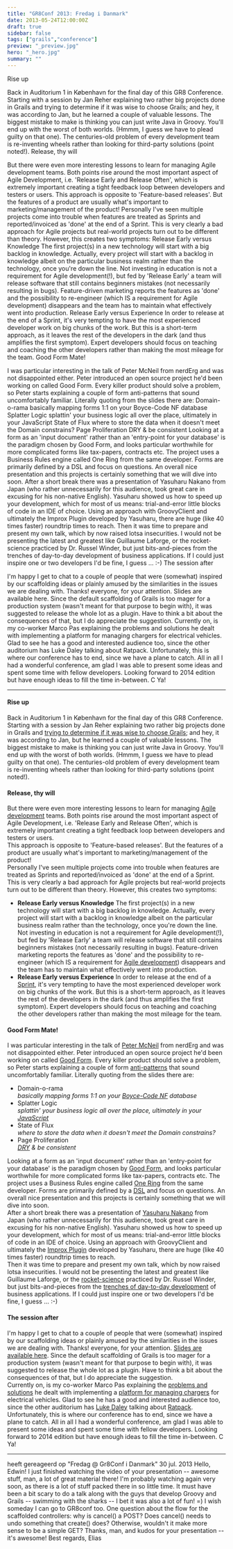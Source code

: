 ```yaml
---
title: "GR8Conf 2013: Fredag i Danmark"
date: 2013-05-24T12:00:00Z
draft: true
sidebar: false
tags: ["grails","conference"]
preview: "_preview.jpg"
hero: "_hero.jpg"
summary: ""
---
```


Rise up

Back in Auditorium 1 in København for the final day of this GR8 Conference. Starting with a session by Jan Reher explaining two rather big projects done in Grails and trying to determine if it was wise to choose Grails; and hey, it was according to Jan, but he learned a couple of valuable lessons. The biggest mistake to make is thinking you can just write Java in Groovy. You'll end up with the worst of both worlds. (Hmmm, I guess we have to plead guilty on that one). The centuries-old problem of every development team is re-inventing wheels rather than looking for third-party solutions (point noted!).
Release, thy will

But there were even more interesting lessons to learn for managing Agile development teams. Both points rise around the most important aspect of Agile Development, i.e. 'Release Early and Release Often', which is extremely important creating a tight feedback loop between developers and testers or users.
This approach is opposite to 'Feature-based releases'. But the features of a product are usually what's important to marketing/management of the product!
Personally I've seen multiple projects come into trouble when features are treated as Sprints and reported/invoiced as 'done' at the end of a Sprint. This is very clearly a bad approach for Agile projects but real-world projects turn out to be different than theory. However, this creates two symptoms:
Release Early versus Knowledge The first project(s) in a new technology will start with a big backlog in knowledge. Actually, every project will start with a backlog in knowledge albeit on the particular business realm rather than the technology, once you're down the line.
Not investing in education is not a requirement for Agile development(!), but fed by 'Release Early' a team will release software that still contains beginners mistakes (not necessarily resulting in bugs). Feature-driven marketing reports the features as 'done' and the possibility to re-engineer (which IS a requirement for Agile development) disappears and the team has to maintain what effectively went into production.
Release Early versus Experience In order to release at the end of a Sprint, it's very tempting to have the most experienced developer work on big chunks of the work. But this is a short-term approach, as it leaves the rest of the developers in the dark (and thus amplifies the first symptom). Expert developers should focus on teaching and coaching the other developers rather than making the most mileage for the team.
Good Form Mate!

I was particular interesting in the talk of Peter McNeil from nerdErg and was not disappointed either. Peter introduced an open source project he'd been working on called Good Form. Every killer product should solve a problem, so Peter starts explaining a couple of form anti-patterns that sound uncomfortably familiar. Literally quoting from the slides there are:
Domain-o-rama
basically mapping forms 1:1 on your Boyce-Code NF database
Splatter Logic
splattin' your business logic all over the place, ultimately in your JavaScript
State of Flux
where to store the data when it doesn't meet the Domain constrains?
Page Proliferation
DRY & be consistent
Looking at a form as an 'input document' rather than an 'entry-point for your database' is the paradigm chosen by Good Form, and looks particular worthwhile for more complicated forms like tax-papers, contracts etc. The project uses a Business Rules engine called One Ring from the same developer. Forms are primarily defined by a DSL and focus on questions. An overall nice presentation and this projects is certainly something that we will dive into soon.
After a short break there was a presentation of Yasuharu Nakano from Japan (who rather unnecessarily for this audience, took great care in excusing for his non-native English). Yasuharu showed us how to speed up your development, which for most of us means: trial-and-error little blocks of code in an IDE of choice. Using an approach with GroovyClient and ultimately the Improx Plugin developed by Yasuharu, there are huge (like 40 times faster) roundtrip times to reach.
Then it was time to prepare and present my own talk, which by now raised lotsa insecurities. I would not be presenting the latest and greatest like Guillaume Laforge, or the rocket-science practiced by Dr. Russel Winder, but just bits-and-pieces from the trenches of day-to-day development of business applications. If I could just inspire one or two developers I'd be fine, I guess ... :-)
The session after

I'm happy I get to chat to a couple of people that were (somewhat) inspired by our scaffolding ideas or plainly amused by the similarities in the issues we are dealing with. Thanks! everyone, for your attention. Slides are available here. Since the default scaffolding of Grails is too mager for a production system (wasn't meant for that purpose to begin with), it was suggested to release the whole lot as a plugin. Have to think a bit about the consequences of that, but I do appreciate the suggestion.
Currently on, is my co-worker Marco Pas explaining the problems and solutions he dealt with implementing a platform for managing chargers for electrical vehicles. Glad to see he has a good and interested audience too, since the other auditorium has Luke Daley talking about Ratpack.
Unfortunately, this is where our conference has to end, since we have a plane to catch. All in all I had a wonderful conference, am glad I was able to present some ideas and spent some time with fellow developers. Looking forward to 2014 edition but have enough ideas to fill the time in-between. C Ya!


----

<h4>
Rise up</h4>
Back in Auditorium 1 in København for the final day of this GR8 Conference. Starting with a session by Jan Reher explaining two rather big projects done in Grails and <a href="http://gr8conf.eu/Presentations/We-chose-Grails-and-Groovy-for">trying to determine if it was wise to choose Grails</a>; and hey, it was according to Jan, but he learned a couple of valuable lessons. The biggest mistake to make is thinking you can just write Java in Groovy. You'll end up with the worst of both worlds. (Hmmm, I guess we have to plead guilty on that one). The centuries-old problem of every development team is re-inventing wheels rather than looking for third-party solutions (point noted!).<br />
<h4>
Release, thy will</h4>
But there were even more interesting lessons to learn for managing <a href="http://en.wikipedia.org/wiki/Agile_software_development">Agile development</a> teams. Both points rise around the most important aspect of Agile Development, i.e. 'Release Early and Release Often', which is extremely important creating a tight feedback loop between developers and testers or users.<br />This approach is opposite to 'Feature-based releases'. But the features of a product are usually what's important to marketing/management of the product!<br />Personally I've seen multiple projects come into trouble when features are treated as Sprints and reported/invoiced as 'done' at the end of a Sprint. This is very clearly a bad approach for Agile projects but real-world projects turn out to be different than theory. However, this creates two symptoms:<br />
<ul>
<li>
<strong>Release Early versus Knowledge</strong>
The first project(s) in a new technology will start with a big backlog in knowledge. Actually, every project will start with a backlog in knowledge albeit on the particular business realm rather than the technology, once you're down the line.<br />
Not investing in education is not a requirement for Agile development(!), but fed by 'Release Early' a team will release software that still contains beginners mistakes (not necessarily resulting in bugs). Feature-driven marketing reports the features as 'done' and the possibility to re-engineer (which IS a requirement for <a href="http://en.wikipedia.org/wiki/Agile_development">Agile development</a>) disappears and the team has to maintain what effectively went into production.<br />

</li>
<li>
<strong>Release Early versus Experience</strong>
In order to release at the end of a <a href="http://en.wikipedia.org/wiki/Scrum_(development)#Sprint">Sprint</a>, it's very tempting to have the most experienced developer work on big chunks of the work. But this is a short-term approach, as it leaves the rest of the developers in the dark (and thus amplifies the first symptom). Expert developers should focus on teaching and coaching the other developers rather than making the most mileage for the team.<br />

</li>
</ul>
<h4>
Good Form Mate!</h4>
I was particular interesting in the talk of <a href="http://gr8conf.eu/Speakers/Peter-McNeil">Peter McNeil</a> from nerdErg and was not disappointed either. Peter introduced an open source project he'd been working on called <a href="http://nerderg.com/Good+Form">Good Form</a>. Every killer product should solve a problem, so Peter starts explaining a couple of form <a href="http://en.wikipedia.org/wiki/Pattern_(software)">anti-patterns</a> that sound uncomfortably familiar. Literally quoting from the slides there are:<br />
<ul>
<li>Domain-o-rama<br /><i>basically mapping forms 1:1 on your <a href="https://en.wikipedia.org/wiki/Boyce%E2%80%93Codd_normal_form">Boyce-Code NF</a> database</i></li>
<li>Splatter Logic<br /><i>splattin' your business logic all over the place, ultimately in your <a href="http://en.wikipedia.org/wiki/Javascript">JavaScript</a></i></li>
<li>State of Flux<br /><i>where to store the data when it doesn't meet the Domain constrains?</i></li>
<li>Page Proliferation<br /><i><a href="http://en.wikipedia.org/wiki/Don%27t_repeat_yourself">DRY</a> &amp; be consistent</i></li>
</ul>
Looking at a form as an 'input document' rather than an 'entry-point for your database' is the paradigm chosen by <a href="http://nerderg.com/Good+Form">Good Form</a>, and looks particular worthwhile for more complicated forms like tax-papers, contracts etc. The project uses a Business Rules engine called <a href="http://nerderg.com/One+Ring">One Ring</a> from the same developer. Forms are primarily defined by a <a href="http://en.wikipedia.org/wiki/Domain-specific_language">DSL</a> and focus on questions. An overall nice presentation and this projects is certainly something that we will dive into soon.<br />
After a short break there was a presentation of <a href="https://twitter.com/nobeans">Yasuharu Nakano</a> from Japan (who rather unnecessarily for this audience, took great care in excusing for his non-native English). Yasuharu showed us how to speed up your development, which for most of us means: trial-and-error little blocks of code in an IDE of choice. Using an approach with GroovyClient and ultimately the <a href="http://grails.org/plugin/improx">Improx Plugin</a> developed by Yasuharu, there are huge (like 40 times faster) roundtrip times to reach.<br />
Then it was time to prepare and present my own talk, which by now raised lotsa insecurities. I would not be presenting the latest and greatest like Guillaume Laforge, or the <a href="http://en.wikipedia.org/wiki/Large_Hadron_Collider">rocket-science</a> practiced by Dr. Russel Winder, but just bits-and-pieces from the <a href="http://en.wikipedia.org/wiki/Trench_warfare">trenches of day-to-day development</a> of business applications. If I could just inspire one or two developers I'd be fine, I guess ... :-)<br />
<h4>
The session after</h4>
I'm happy I get to chat to a couple of people that were (somewhat) inspired by our scaffolding ideas or plainly amused by the similarities in the issues we are dealing with. Thanks! everyone, for your attention. <a href="http://www.slideshare.net/nevermind2010/2013-gr8-confgrailscodefromthetrenches">Slides are available here</a>. Since the default scaffolding of Grails is too mager for a production system (wasn't meant for that purpose to begin with), it was suggested to release the whole lot as a plugin. Have to think a bit about the consequences of that, but I do appreciate the suggestion.<br />
Currently on, is my co-worker Marco Pas explaining the <a href="http://gr8conf.eu/Presentations/Using-Grails-to-power-your-ele">problems and solutions</a> he dealt with implementing a <a href="http://evectric.com/?page_id=67">platform for managing chargers</a> for electrical vehicles. Glad to see he has a good and interested audience too, since the other auditorium has <a href="http://gr8conf.eu/Presentations/Ratpack">Luke Daley</a> talking about <a href="https://github.com/bleedingwolf/Ratpack">Ratpack</a>.<br />
Unfortunately, this is where our conference has to end, since we have a plane to catch. All in all I had a wonderful conference, am glad I was able to present some ideas and spent some time with fellow developers. Looking forward to 2014 edition but have enough ideas to fill the time in-between. C Ya!



-----


heeft gereageerd op "Fredag @ Gr8Conf i Danmark"
30 jul. 2013
Hello, Edwin! I just finished watching the video of your presentation -- awesome stuff, man, a lot of great material there! I'm probably watching again very soon, as there is a lot of stuff packed there in so little time. It must have been a bit scary to do a talk along with the guys that develop Groovy and Grails -- swimming with the sharks -- I bet it was also a lot of fun! =) I wish someday I can go to GR8conf too. One question about the flow for the scaffolded controllers: why is cancel() a POST? Does cancel() needs to undo something that create() does? Otherwise, wouldn't it make more sense to be a simple GET? Thanks, man, and kudos for your presentation -- it's awesome! Best regards, Elias